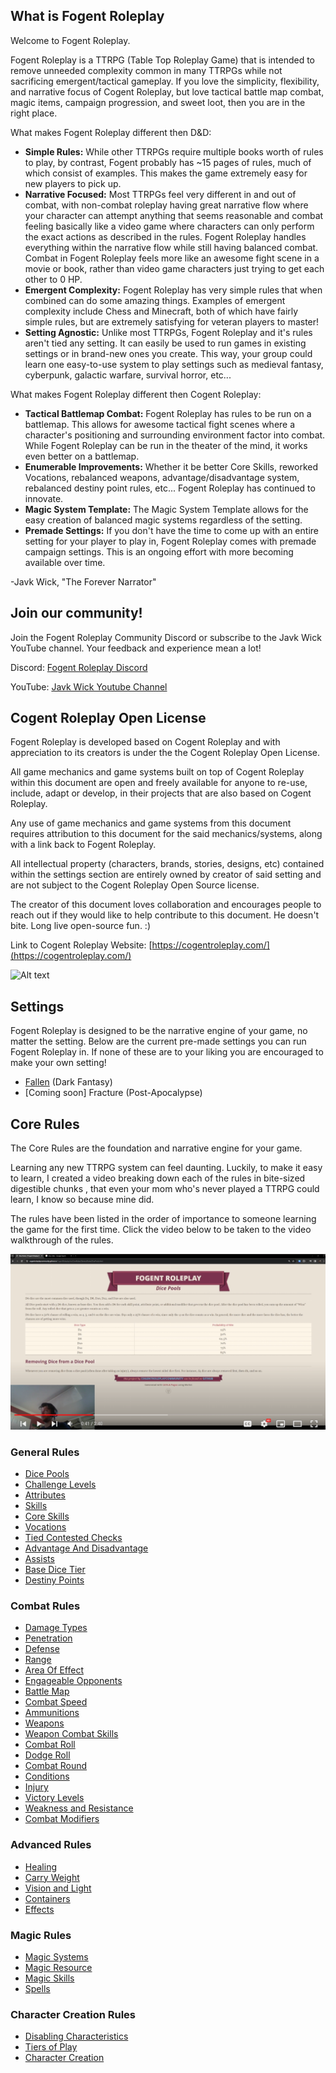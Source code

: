 ## What is Fogent Roleplay

Welcome to Fogent Roleplay.

Fogent Roleplay is a TTRPG (Table Top Roleplay Game) that is intended to remove unneeded complexity common in many TTRPGs while not sacrificing emergent/tactical gameplay. If you love the simplicity, flexibility, and narrative focus of Cogent Roleplay, but love tactical battle map combat, magic items, campaign progression, and sweet loot, then you are in the right place.

What makes Fogent Roleplay different then D&D:

- **Simple Rules:** While other TTRPGs require multiple books worth of rules to play, by contrast, Fogent probably has ~15 pages of rules, much of which consist of examples. This makes the game extremely easy for new players to pick up.
- **Narrative Focused:** Most TTRPGs feel very different in and out of combat, with non-combat roleplay having great narrative flow where your character can attempt anything that seems reasonable and combat feeling basically like a video game where characters can only perform the exact actions as described in the rules. Fogent Roleplay handles everything within the narrative flow while still having balanced combat. Combat in Fogent Roleplay feels more like an awesome fight scene in a movie or book, rather than video game characters just trying to get each other to 0 HP.
- **Emergent Complexity:** Fogent Roleplay has very simple rules that when combined can do some amazing things. Examples of emergent complexity include Chess and Minecraft, both of which have fairly simple rules, but are extremely satisfying for veteran players to master!
- **Setting Agnostic:** Unlike most TTRPGs, Fogent Roleplay and it's rules aren't tied any setting. It can easily be used to run games in existing settings or in brand-new ones you create. This way, your group could learn one easy-to-use system to play settings such as medieval fantasy, cyberpunk, galactic warfare, survival horror, etc...

What makes Fogent Roleplay different then Cogent Roleplay:

* **Tactical Battlemap Combat:** Fogent Roleplay has rules to be run on a battlemap. This allows for awesome tactical fight scenes where a character's positioning and surrounding environment factor into combat. While Fogent Roleplay can be run in the theater of the mind, it works even better on a battlemap.
* **Enumerable Improvements:** Whether it be better Core Skills, reworked Vocations, rebalanced weapons, advantage/disadvantage system, rebalanced destiny point rules, etc... Fogent Roleplay has continued to innovate.
* **Magic System Template:** The Magic System Template allows for the easy creation of balanced magic systems regardless of the setting.
* **Premade Settings:** If you don't have the time to come up with an entire setting for your player to play in, Fogent Roleplay comes with premade campaign settings. This is an ongoing effort with more becoming available over time.

-Javk Wick, "The Forever Narrator"

## Join our community!

Join the Fogent Roleplay Community Discord or subscribe to the Javk Wick YouTube channel. Your feedback and experience mean a lot!

Discord: [Fogent Roleplay Discord](https://discord.gg/PYNTGqxh6a)

YouTube: [Javk Wick Youtube Channel](https://www.youtube.com/channel/UCIozVe_NJI66urdnVfMkCJg)

## Cogent Roleplay Open License

Fogent Roleplay is developed based on Cogent Roleplay and with appreciation to its creators is under the the Cogent Roleplay Open License.

All game mechanics and game systems built on top of Cogent Roleplay within this document are open and freely available for anyone to re-use, include, adapt or develop, in their projects that are also based on Cogent Roleplay.

Any use of game mechanics and game systems from this document requires attribution to this document for the said mechanics/systems, along with a link back to Fogent Roleplay.

All intellectual property (characters, brands, stories, designs, etc) contained within the settings section are entirely owned by creator of said setting and are not subject to the Cogent Roleplay Open Source license.

The creator of this document loves collaboration and encourages people to reach out if they would like to help contribute to this document. He doesn't bite. Long live open-source fun. :)

Link to Cogent Roleplay Website: [https://cogentroleplay.com/](https://cogentroleplay.com/)

![Alt text](CogentRoleplayAttribution_Wide.png)

## Settings

Fogent Roleplay is designed to be the narrative engine of your game, no matter the setting. Below are the current pre-made settings you can run Fogent Roleplay in. If none of these are to your liking you are encouraged to make your own setting!

- [Fallen](./src/Settings/Fallen/Fallen.md) (Dark Fantasy)
- [Coming soon] Fracture (Post-Apocalypse)

## Core Rules

The Core Rules are the foundation and narrative engine for your game.

Learning any new TTRPG system can feel daunting. Luckily, to make it easy to learn, I created a video breaking down each of the rules in bite-sized digestible chunks , that even your mom who's never played a TTRPG could learn, I know so because mine did.

The rules have been listed in the order of importance to someone learning the game for the first time. Click the video below to be taken to the video walkthrough of the rules.

[![IMAGE ALT TEXT HERE](./VideoExplanationThumbnail.png)](https://www.youtube.com/watch?v=gPPoVJCQ2SE&list=PLB7ISq9k7j0yvIW8Tq19HkhinVwb74X17&pp=gAQBiAQB)

### General Rules

- [Dice Pools](./src/CoreRules/GeneralRules/DicePools.md)
- [Challenge Levels](./src/CoreRules/GeneralRules/ChallengeLevels.md)
- [Attributes](./src/CoreRules/GeneralRules/Attributes.md)
- [Skills](./src/CoreRules/GeneralRules/Skills.md)
- [Core Skills](./src/CoreRules/GeneralRules/CoreSkills.md)
- [Vocations](./src/CoreRules/GeneralRules/Vocations.md)
- [Tied Contested Checks](./src/CoreRules/GeneralRules/TiedContestedChecks.md)
- [Advantage And Disadvantage](./src/CoreRules/GeneralRules/AdvantageAndDisadvantage.md)
- [Assists](./src/CoreRules/GeneralRules/Assists.md)
- [Base Dice Tier](./src/CoreRules/GeneralRules/BaseDiceTiers.md)
- [Destiny Points](./src/CoreRules/GeneralRules/DestinyPoints.md)

### Combat Rules

- [Damage Types](./src/CoreRules/CombatRules/DamageTypes.md)
- [Penetration](./src/CoreRules/CombatRules/Penetration.md)
- [Defense](./src/CoreRules/CombatRules/Defense.md)
- [Range](./src/CoreRules/CombatRules/Range.md)
- [Area Of Effect](./src/CoreRules/CombatRules/AreaOfEffect.md)
- [Engageable Opponents](./src/CoreRules/CombatRules/EngageableOpponents.md)
- [Battle Map](./src/CoreRules/CombatRules/BattleMap.md)
- [Combat Speed](./src/CoreRules/CombatRules/CombatSpeed.md)
- [Ammunitions](./src/CoreRules/CombatRules/Ammunitions.md)
- [Weapons](./src/CoreRules/CombatRules/Weapons.md)
- [Weapon Combat Skills](./src/CoreRules/CombatRules/WeaponCombatSkills.md)
- [Combat Roll](./src/CoreRules/CombatRules/CombatRoll.md)
- [Dodge Roll](./src/CoreRules/CombatRules/DodgeRoll.md)
- [Combat Round](./src/CoreRules/CombatRules/CombatRounds.md)
- [Conditions](./src/CoreRules/CombatRules/Conditions.md)
- [Injury](./src/CoreRules/CombatRules/Injury.md)
- [Victory Levels](./src/CoreRules/CombatRules/VictoryLevels.md)
- [Weakness and Resistance](./src/CoreRules/CombatRules/WeaknessAndResistance.md)
- [Combat Modifiers](./src/CoreRules/CombatRules/CombatModifiers.md)

### Advanced Rules

- [Healing](./src/CoreRules/AdvancedRules/Healing.md)
- [Carry Weight](./src/CoreRules/AdvancedRules/CarryWeight.md)
- [Vision and Light](./src/CoreRules/AdvancedRules/VisionAndLight.md)
- [Containers](./src/CoreRules/AdvancedRules/Containers.md)
- [Effects](./src/CoreRules/AdvancedRules/Effects.md)

### Magic Rules

- [Magic Systems](./src/CoreRules/MagicRules/MagicSystems.md)
- [Magic Resource](./src/CoreRules/MagicRules/MagicResource.md)
- [Magic Skills](./src/CoreRules/MagicRules/MagicSkills.md)
- [Spells](./src/CoreRules/MagicRules/Spells.md)

### Character Creation Rules

- [Disabling Characteristics](./src/CoreRules/CharacterCreationRules/DisablingCharacteristics.md)
- [Tiers of Play](./src/CoreRules/CharacterCreationRules/TiersOfPlay.md)
- [Character Creation](./src/CoreRules/CharacterCreationRules/CharacterCreation.md)
